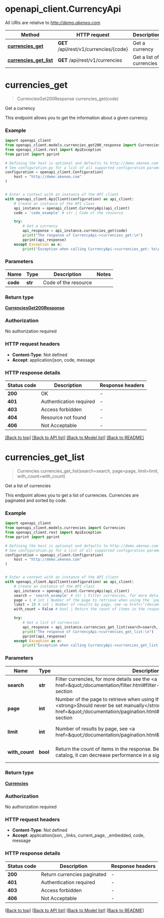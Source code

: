 # openapi_client.CurrencyApi

All URIs are relative to *http://demo.akeneo.com*

Method | HTTP request | Description
------------- | ------------- | -------------
[**currencies_get**](CurrencyApi.md#currencies_get) | **GET** /api/rest/v1/currencies/{code} | Get a currency
[**currencies_get_list**](CurrencyApi.md#currencies_get_list) | **GET** /api/rest/v1/currencies | Get a list of currencies


# **currencies_get**
> CurrenciesGet200Response currencies_get(code)

Get a currency

This endpoint allows you to get the information about a given currency.

### Example


```python
import openapi_client
from openapi_client.models.currencies_get200_response import CurrenciesGet200Response
from openapi_client.rest import ApiException
from pprint import pprint

# Defining the host is optional and defaults to http://demo.akeneo.com
# See configuration.py for a list of all supported configuration parameters.
configuration = openapi_client.Configuration(
    host = "http://demo.akeneo.com"
)


# Enter a context with an instance of the API client
with openapi_client.ApiClient(configuration) as api_client:
    # Create an instance of the API class
    api_instance = openapi_client.CurrencyApi(api_client)
    code = 'code_example' # str | Code of the resource

    try:
        # Get a currency
        api_response = api_instance.currencies_get(code)
        print("The response of CurrencyApi->currencies_get:\n")
        pprint(api_response)
    except Exception as e:
        print("Exception when calling CurrencyApi->currencies_get: %s\n" % e)
```



### Parameters


Name | Type | Description  | Notes
------------- | ------------- | ------------- | -------------
 **code** | **str**| Code of the resource | 

### Return type

[**CurrenciesGet200Response**](CurrenciesGet200Response.md)

### Authorization

No authorization required

### HTTP request headers

 - **Content-Type**: Not defined
 - **Accept**: application/json, code, message

### HTTP response details

| Status code | Description | Response headers |
|-------------|-------------|------------------|
**200** | OK |  -  |
**401** | Authentication required |  -  |
**403** | Access forbidden |  -  |
**404** | Resource not found |  -  |
**406** | Not Acceptable |  -  |

[[Back to top]](#) [[Back to API list]](../README.md#documentation-for-api-endpoints) [[Back to Model list]](../README.md#documentation-for-models) [[Back to README]](../README.md)

# **currencies_get_list**
> Currencies currencies_get_list(search=search, page=page, limit=limit, with_count=with_count)

Get a list of currencies

This endpoint allows you to get a list of currencies. Currencies are paginated and sorted by code.

### Example


```python
import openapi_client
from openapi_client.models.currencies import Currencies
from openapi_client.rest import ApiException
from pprint import pprint

# Defining the host is optional and defaults to http://demo.akeneo.com
# See configuration.py for a list of all supported configuration parameters.
configuration = openapi_client.Configuration(
    host = "http://demo.akeneo.com"
)


# Enter a context with an instance of the API client
with openapi_client.ApiClient(configuration) as api_client:
    # Create an instance of the API class
    api_instance = openapi_client.CurrencyApi(api_client)
    search = 'search_example' # str | Filter currencies, for more details see the <a href=\"/documentation/filter.html#filter-currencies\">Filters</a> section (optional)
    page = 1 # int | Number of the page to retrieve when using the `page` pagination method type. <strong>Should never be set manually</strong>, see <a href=\"/documentation/pagination.html#pagination\">Pagination</a> section (optional) (default to 1)
    limit = 10 # int | Number of results by page, see <a href=\"/documentation/pagination.html\">Pagination</a> section (optional) (default to 10)
    with_count = False # bool | Return the count of items in the response. Be carefull with that, on a big catalog, it can decrease performance in a significative way (optional) (default to False)

    try:
        # Get a list of currencies
        api_response = api_instance.currencies_get_list(search=search, page=page, limit=limit, with_count=with_count)
        print("The response of CurrencyApi->currencies_get_list:\n")
        pprint(api_response)
    except Exception as e:
        print("Exception when calling CurrencyApi->currencies_get_list: %s\n" % e)
```



### Parameters


Name | Type | Description  | Notes
------------- | ------------- | ------------- | -------------
 **search** | **str**| Filter currencies, for more details see the &lt;a href&#x3D;\&quot;/documentation/filter.html#filter-currencies\&quot;&gt;Filters&lt;/a&gt; section | [optional] 
 **page** | **int**| Number of the page to retrieve when using the &#x60;page&#x60; pagination method type. &lt;strong&gt;Should never be set manually&lt;/strong&gt;, see &lt;a href&#x3D;\&quot;/documentation/pagination.html#pagination\&quot;&gt;Pagination&lt;/a&gt; section | [optional] [default to 1]
 **limit** | **int**| Number of results by page, see &lt;a href&#x3D;\&quot;/documentation/pagination.html\&quot;&gt;Pagination&lt;/a&gt; section | [optional] [default to 10]
 **with_count** | **bool**| Return the count of items in the response. Be carefull with that, on a big catalog, it can decrease performance in a significative way | [optional] [default to False]

### Return type

[**Currencies**](Currencies.md)

### Authorization

No authorization required

### HTTP request headers

 - **Content-Type**: Not defined
 - **Accept**: application/json, _links, current_page, _embedded, code, message

### HTTP response details

| Status code | Description | Response headers |
|-------------|-------------|------------------|
**200** | Return currencies paginated |  -  |
**401** | Authentication required |  -  |
**403** | Access forbidden |  -  |
**406** | Not Acceptable |  -  |

[[Back to top]](#) [[Back to API list]](../README.md#documentation-for-api-endpoints) [[Back to Model list]](../README.md#documentation-for-models) [[Back to README]](../README.md)

